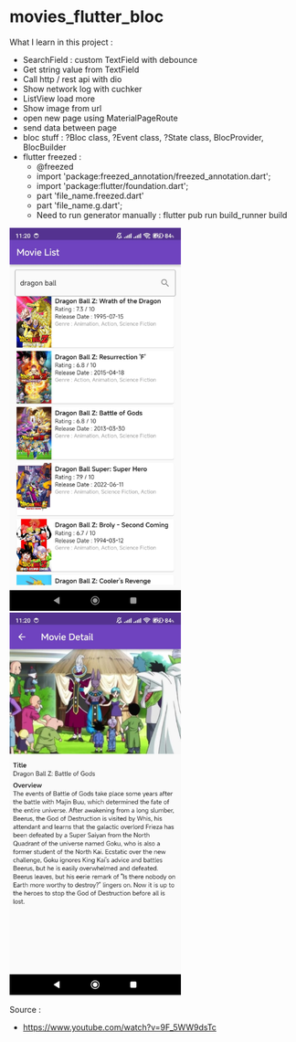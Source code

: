 # movies_flutter_bloc

What I learn in this project :
- SearchField : custom TextField with debounce
- Get string value from TextField
- Call http / rest api with dio
- Show network log with cuchker
- ListView load more
- Show image from url
- open new page using MaterialPageRoute
- send data between page
- bloc stuff : ?Bloc class, ?Event class, ?State class, BlocProvider, BlocBuilder
- flutter freezed : 
  - @freezed
  - import 'package:freezed_annotation/freezed_annotation.dart';
  - import 'package:flutter/foundation.dart';
  - part 'file_name.freezed.dart'
  - part 'file_name.g.dart';
  - Need to run generator manually : flutter pub run build_runner build

<img src="https://raw.githubusercontent.com/firdausmaulan/movies_flutter_riverpod/main/screenshot/movie-list.jpeg" width="300">

<img src="https://raw.githubusercontent.com/firdausmaulan/movies_flutter_riverpod/main/screenshot/movie-detail.jpeg" width="300">

Source :
- https://www.youtube.com/watch?v=9F_5WW9dsTc
